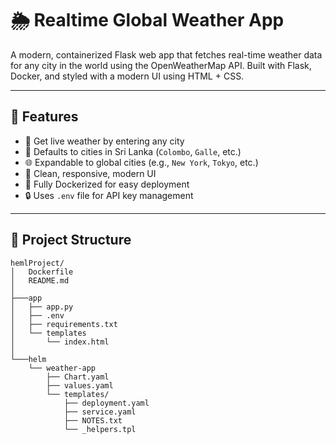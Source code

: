 # 🌦️ Realtime Global Weather App

A modern, containerized Flask web app that fetches real-time weather data for any city in the world using the OpenWeatherMap API. Built with Flask, Docker, and styled with a modern UI using HTML + CSS.

---

## 🚀 Features

- 🔎 Get live weather by entering any city
- 📍 Defaults to cities in Sri Lanka (`Colombo`, `Galle`, etc.)
- 🌐 Expandable to global cities (e.g., `New York`, `Tokyo`, etc.)
- 💅 Clean, responsive, modern UI
- 🐳 Fully Dockerized for easy deployment
- 🔒 Uses `.env` file for API key management

---

## 📁 Project Structure

```plaintext
hemlProject/
│   Dockerfile
│   README.md
│
├───app
│   ├── app.py
│   ├── .env
│   ├── requirements.txt
│   └── templates
│       └── index.html
│
└───helm
    └── weather-app
        ├── Chart.yaml
        ├── values.yaml
        └── templates/
            ├── deployment.yaml
            ├── service.yaml
            ├── NOTES.txt
            └── _helpers.tpl
